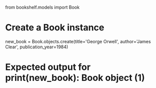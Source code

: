from bookshelf.models import Book

# Create a Book instance

new_book = Book.objects.create(title='George Orwell', author='James Clear', publication_year=1984)

# Expected output for print(new_book): Book object (1)
